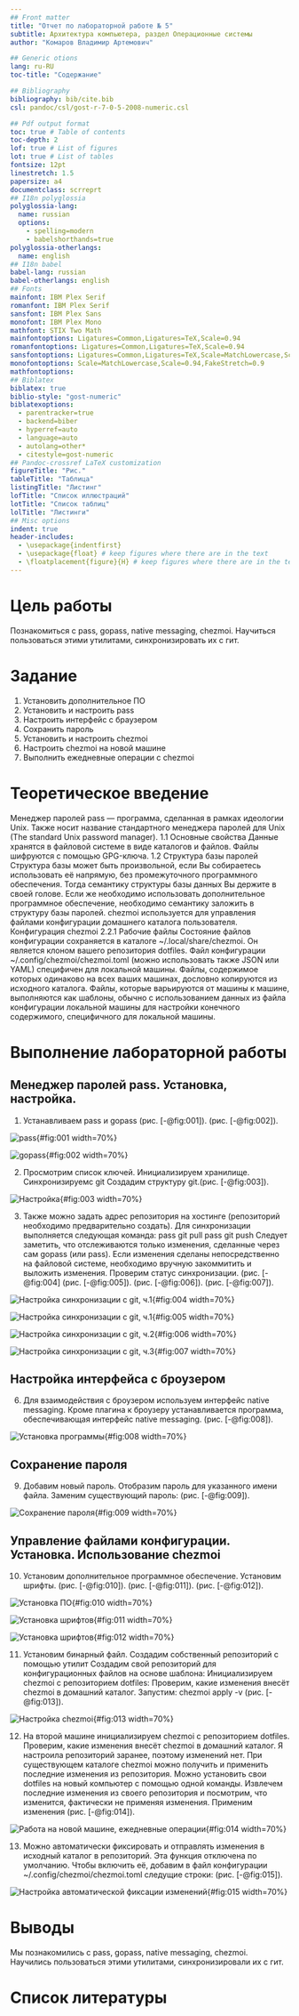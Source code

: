 ```yaml
---
## Front matter
title: "Отчет по лабораторной работе № 5"
subtitle: Архитектура компьютера, раздел Операционные системы
author: "Комаров Владимир Артемович"

## Generic otions
lang: ru-RU
toc-title: "Содержание"

## Bibliography
bibliography: bib/cite.bib
csl: pandoc/csl/gost-r-7-0-5-2008-numeric.csl

## Pdf output format
toc: true # Table of contents
toc-depth: 2
lof: true # List of figures
lot: true # List of tables
fontsize: 12pt
linestretch: 1.5
papersize: a4
documentclass: scrreprt
## I18n polyglossia
polyglossia-lang:
  name: russian
  options:
	- spelling=modern
	- babelshorthands=true
polyglossia-otherlangs:
  name: english
## I18n babel
babel-lang: russian
babel-otherlangs: english
## Fonts
mainfont: IBM Plex Serif
romanfont: IBM Plex Serif
sansfont: IBM Plex Sans
monofont: IBM Plex Mono
mathfont: STIX Two Math
mainfontoptions: Ligatures=Common,Ligatures=TeX,Scale=0.94
romanfontoptions: Ligatures=Common,Ligatures=TeX,Scale=0.94
sansfontoptions: Ligatures=Common,Ligatures=TeX,Scale=MatchLowercase,Scale=0.94
monofontoptions: Scale=MatchLowercase,Scale=0.94,FakeStretch=0.9
mathfontoptions:
## Biblatex
biblatex: true
biblio-style: "gost-numeric"
biblatexoptions:
  - parentracker=true
  - backend=biber
  - hyperref=auto
  - language=auto
  - autolang=other*
  - citestyle=gost-numeric
## Pandoc-crossref LaTeX customization
figureTitle: "Рис."
tableTitle: "Таблица"
listingTitle: "Листинг"
lofTitle: "Список иллюстраций"
lotTitle: "Список таблиц"
lolTitle: "Листинги"
## Misc options
indent: true
header-includes:
  - \usepackage{indentfirst}
  - \usepackage{float} # keep figures where there are in the text
  - \floatplacement{figure}{H} # keep figures where there are in the text
---
```


# Цель работы

Познакомиться с pass, gopass, native messaging, chezmoi. Научиться пользоваться этими утилитами, синхронизировать их с гит.

# Задание

1. Установить дополнительное ПО
2. Установить и настроить pass
3. Настроить интерфейс с браузером
4. Сохранить пароль
5. Установить и настроить chezmoi
6. Настроить chezmoi на новой машине
7. Выполнить ежедневные операции с chezmoi

# Теоретическое введение

Менеджер паролей pass — программа, сделанная в рамках идеологии Unix. Также носит название стандартного менеджера паролей для Unix (The standard Unix password manager).
1.1 Основные свойства
    Данные хранятся в файловой системе в виде каталогов и файлов.
    Файлы шифруются с помощью GPG-ключа.
1.2 Структура базы паролей
    Структура базы может быть произвольной, если Вы собираетесь использовать её напрямую, без промежуточного программного обеспечения. Тогда семантику структуры базы данных Вы держите в своей голове.
    Если же необходимо использовать дополнительное программное обеспечение, необходимо семантику заложить в структуру базы паролей.
chezmoi используется для управления файлами конфигурации домашнего каталога пользователя. 
Конфигурация chezmoi
    2.2.1 Рабочие файлы
    Состояние файлов конфигурации сохраняется в каталоге ~/.local/share/chezmoi. Он является клоном вашего репозитория dotfiles.
    Файл конфигурации ~/.config/chezmoi/chezmoi.toml (можно использовать также JSON или YAML) специфичен для локальной машины.
    Файлы, содержимое которых одинаково на всех ваших машинах, дословно копируются из исходного каталога.
    Файлы, которые варьируются от машины к машине, выполняются как шаблоны, обычно с использованием данных из файла конфигурации локальной машины для настройки конечного содержимого, специфичного для локальной машины.

# Выполнение лабораторной работы

## Менеджер паролей pass. Установка, настройка.
1. Устанавливаем pass и gopass (рис. [-@fig:001]). (рис. [-@fig:002]). 

![pass](image/1.png){#fig:001 width=70%}

![gopass](image/2.png){#fig:002 width=70%}

2. Просмотрим список ключей. Инициализируем хранилище. Синхронизируемс git Создадим структуру git.(рис. [-@fig:003]).

![Настройка](image/3.png){#fig:003 width=70%}

3. Также можно задать адрес репозитория на хостинге (репозиторий необходимо предварительно создать).  Для синхронизации выполняется следующая команда:  pass git pull pass git push Следует заметить, что отслеживаются только изменения, сделанные через сам gopass (или pass). Если изменения сделаны непосредственно на файловой системе, необходимо вручную закоммитить и выложить изменения. Проверим статус синхронизации.
(рис. [-@fig:004] (рис. [-@fig:005]).  (рис. [-@fig:006]).  (рис. [-@fig:007]).

![Настройка синхронизации с git, ч.1](image/4.png){#fig:004 width=70%}

![Настройка синхронизации с git, ч.1](image/5.png){#fig:005 width=70%}

![Настройка синхронизации с git, ч.2](image/6.png){#fig:006 width=70%}

![Настройка синхронизации с git, ч.3](image/7.png){#fig:007 width=70%}

## Настройка интерфейса с броузером

6.  Для взаимодействия с броузером используем интерфейс native messaging. Кроме плагина к броузеру устанавливается программа, обеспечивающая интерфейс native messaging. (рис. [-@fig:008]).

![Установка программы](image/8.png){#fig:008 width=70%} 

## Сохранение пароля

9. Добавим новый пароль. Отобразим пароль для указанного имени файла. Заменим существующий пароль: (рис. [-@fig:009]).

![Сохранение пароля](image/9.png){#fig:009 width=70%} 

## Управление файлами конфигурации. Установка. Использование chezmoi 

10. Установим дополнительное программное обеспечение. Установим шрифты. (рис. [-@fig:010]). (рис. [-@fig:011]). (рис. [-@fig:012]).

![Установка ПО](image/10.png){#fig:010 width=70%} 

![Установка шрифтов](image/11.png){#fig:011 width=70%} 

![Установка шрифтов](image/12.png){#fig:012 width=70%}

11.  Установим бинарный файл. Создадим собственный репозиторий с помощью утилит Создадим свой репозиторий для конфигурационных файлов на основе шаблона: Инициализируем chezmoi с репозиторием dotfiles:  Проверим, какие изменения внесёт chezmoi в домашний каталог. Запустим: chezmoi apply -v  (рис. [-@fig:013]).

![Настройка chezmoi](image/13.png){#fig:013 width=70%} 

12. На второй машине инициализируем chezmoi с репозиторием dotfiles. Проверим, какие изменения внесёт chezmoi в домашний каталог. Я настроила репозиторий заранее, поэтому изменений нет.  При существующем каталоге chezmoi можно получить и применить последние изменения из репозитория.   Можно установить свои dotfiles на новый компьютер с помощью одной команды. Извлечем последние изменения из своего репозитория и посмотрим, что изменится, фактически не применяя изменения. Применим изменения  (рис. [-@fig:014]). 

![Работа на новой машине, ежедневные операции](image/14.png){#fig:014 width=70%} 

13. Можно автоматически фиксировать и отправлять изменения в исходный каталог в репозиторий. Эта функция отключена по умолчанию. Чтобы включить её, добавим в файл конфигурации ~/.config/chezmoi/chezmoi.toml следущие строки: (рис. [-@fig:015]). 

![Настройка автоматической фиксации изменений](image/15.png){#fig:015 width=70%} 

# Выводы

Мы познакомились с pass, gopass, native messaging, chezmoi. Научились пользоваться этими утилитами, синхронизировали их с гит.

# Список литературы
